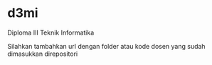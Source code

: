 # d3mi
Diploma III Teknik Informatika

Silahkan tambahkan url dengan folder atau kode dosen yang sudah dimasukkan direpositori
